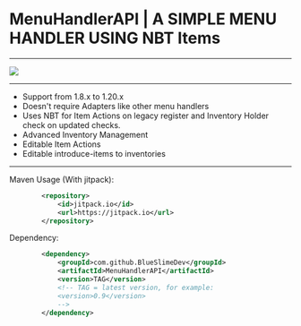 # MenuHandlerAPI | A SIMPLE MENU HANDLER USING NBT Items

---

[![](https://jitpack.io/v/BlueSlimeDev/MenuHandlerAPI.svg)](https://jitpack.io/#BlueSlimeDev/MenuHandlerAPI)

---

* Support from 1.8.x to 1.20.x
* Doesn't require Adapters like other menu handlers
* Uses NBT for Item Actions on legacy register and Inventory Holder check on updated checks.
* Advanced Inventory Management
* Editable Item Actions
* Editable introduce-items to inventories

---

Maven Usage (With jitpack):
```XML
        <repository>
            <id>jitpack.io</id>
            <url>https://jitpack.io</url>
        </repository>
```

Dependency:
```XML
        <dependency>
            <groupId>com.github.BlueSlimeDev</groupId>
            <artifactId>MenuHandlerAPI</artifactId>
            <version>TAG</version>
            <!-- TAG = latest version, for example:
            <version>0.9</version>
            -->
        </dependency>
```